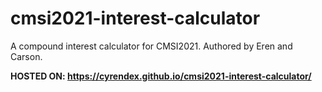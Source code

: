 # cmsi2021-interest-calculator
A compound interest calculator for CMSI2021. Authored by Eren and Carson.

**HOSTED ON: https://cyrendex.github.io/cmsi2021-interest-calculator/**

